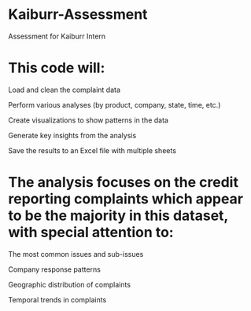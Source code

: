 # Kaiburr-Assessment
Assessment for Kaiburr Intern

# This code will:

Load and clean the complaint data

Perform various analyses (by product, company, state, time, etc.)

Create visualizations to show patterns in the data

Generate key insights from the analysis

Save the results to an Excel file with multiple sheets

# The analysis focuses on the credit reporting complaints which appear to be the majority in this dataset, with special attention to:

The most common issues and sub-issues

Company response patterns

Geographic distribution of complaints

Temporal trends in complaints
